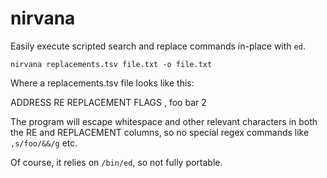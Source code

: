 # nirvana

Easily execute scripted search and replace commands in-place with `ed`.

	nirvana replacements.tsv file.txt -o file.txt

Where a replacements.tsv file looks like this:

ADDRESS	RE	REPLACEMENT	FLAGS
,	foo	bar	2

The program will escape whitespace and other relevant characters in both the 
RE and REPLACEMENT columns, so no special regex commands like `,s/foo/&&/g` etc.

Of course, it relies on `/bin/ed`, so not fully portable.
